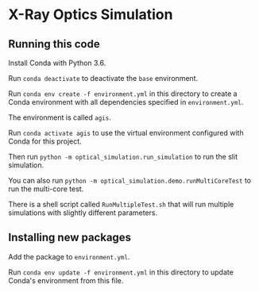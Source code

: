 # X-Ray Optics Simulation

## Running this code

Install Conda with Python 3.6.

Run `conda deactivate` to deactivate the `base` environment.

Run `conda env create -f environment.yml` in this directory to create a Conda environment with all dependencies specified in `environment.yml`.

The environment is called `agis`.

Run `conda activate agis` to use the virtual environment configured with Conda for this project.

Then run `python -m optical_simulation.run_simulation` to run the slit simulation.

You can also run `python -m optical_simulation.demo.runMultiCoreTest` to run the multi-core test.

There is a shell script called `RunMultipleTest.sh` that will run multiple simulations with slightly different parameters.

## Installing new packages

Add the package to `environment.yml`.

Run `conda env update -f environment.yml` in this directory to update Conda's environment from this file.
